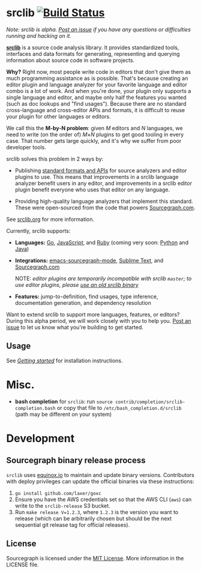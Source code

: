 # srclib [![Build Status](https://travis-ci.org/sourcegraph/srclib.png?branch=master)](https://travis-ci.org/sourcegraph/srclib)

*Note: srclib is alpha.
[Post an issue](https://github.com/sourcegraph/srclib/issues) if you have any
questions or difficulties running and hacking on it.*

[**srclib**](https://srclib.org) is a source code analysis library. It provides standardized tools,
interfaces and data formats for generating, representing and querying
information about source code in software projects.

**Why?** Right now, most people write code in editors that don't give them as
much programming assistance as is possible. That's because creating an editor
plugin and language analyzer for your favorite language and editor combo is a
lot of work. And when you're done, your plugin only supports a single language
and editor, and maybe only half the features you wanted (such as doc lookups and
"find usages"). Because there are no standard cross-language and cross-editor
APIs and formats, it is difficult to reuse your plugin for other languages or
editors.

We call this the **M-by-N problem**: given *M* editors and *N* languages, we
need to write (on the order of) *M*&times;*N* plugins to get good tooling in
every case. That number gets large quickly, and it's why we suffer from poor
developer tools.

srclib solves this problem in 2 ways by:

* Publishing [standard formats and APIs](https://srclib.org/api/data-model/) for
  source analyzers and editor plugins to use. This means that improvements in a
  srclib language analyzer benefit users in any editor, and improvements in a
  srclib editor plugin benefit everyone who uses that editor on any language.

* Providing high-quality language analyzers that implement
  this standard. These were open-sourced from the code that powers
  [Sourcegraph.com](https://sourcegraph.com).

See [srclib.org](https://srclib.org) for more information.

Currently, srclib supports:

* **Languages:** [Go](https://sourcegraph.com/sourcegraph/srclib-go), [JavaScript](https://github.com/sourcegraph/srclib-javascript), and [Ruby](https://github.com/sourcegraph/srclib-ruby) (coming very soon: [Python](https://sourcegraph.com/sourcegraph/srclib-python) and [Java](https://github.com/sourcegraph/srclib-java))

* **Integrations:** [emacs-sourcegraph-mode](https://srclib.org/plugins/emacs/),
  [Sublime Text](https://srclib.org/plugins/sublimetext/), and
  [Sourcegraph.com](https://sourcegraph.com)

  NOTE: *editor plugins are temporarily incompatible with srclib `master`; to use editor plugins, please [use an old srclib binary](https://srclib.org/plugins/compatiblebinaries/)*

* **Features:** jump-to-definition, find usages, type inference, documentation
  generation, and dependency resolution

Want to extend srclib to support more languages, features, or editors? During
this alpha period, we will work closely with you to help you.
[Post an issue](https://github.com/sourcegraph/srclib/issues) to let us know
what you're building to get started.


## Usage

See [*Getting started*](https://srclib.org/gettingstarted/) for installation
instructions.

# Misc.

* **bash completion** for `srclib`: run `source contrib/completion/srclib-completion.bash` or
  copy that file to `/etc/bash_completion.d/srclib` (path may be different
  on your system)

# Development

## Sourcegraph binary release process

`srclib` uses [equinox.io](https://equinox.io/) to maintain and update
binary versions. Contributors with deploy privileges can update the
official binaries via these instructions:

1. `go install github.com/laxer/goxc`
1. Ensure you have the AWS credentials set so that the AWS CLI (`aws`) can write to the `srclib-release` S3 bucket.
1. Run `make release V=1.2.3`, where `1.2.3` is the version you want to release (which can be arbitrarily chosen but should be the next sequential git release tag for official releases).


## License
Sourcegraph is licensed under the [MIT License](https://tldrlegal.com/license/mit-license).
More information in the LICENSE file.
